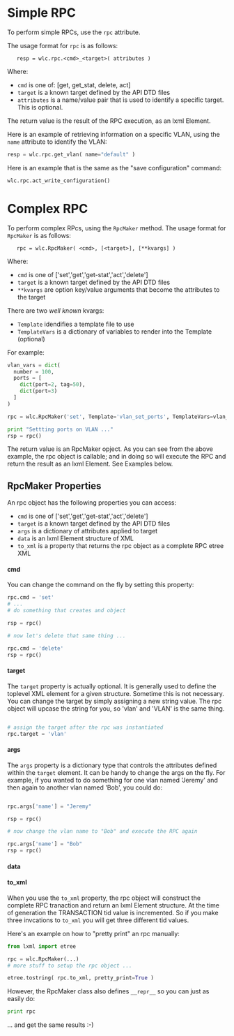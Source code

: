 # Simple RPC

To perform simple RPCs, use the `rpc` attribute.  

The usage format for `rpc` is as follows:

````
   resp = wlc.rpc.<cmd>_<target>( attributes )
````

Where:
  * `cmd` is one of: [get, get_stat, delete, act]
  * `target` is a known target defined by the API DTD files
  * `attributes` is a name/value pair that is used to identify a specific target.  This is optional.

The return value is the result of the RPC execution, as an lxml Element.

Here is an example of retrieving information on a specific VLAN, using the `name` attribute to identify the VLAN:
````python
resp = wlc.rpc.get_vlan( name="default" )
````

Here is an example that is the same as the "save configuration" command:
````python
wlc.rpc.act_write_configuration()
````

# Complex RPC

To perform complex RPcs, using the `RpcMaker` method.  The usage format for `RpcMaker` is as follows:
````
   rpc = wlc.RpcMaker( <cmd>, [<target>], [**kvargs] )
````
Where:
   * `cmd` is one of ['set','get','get-stat','act','delete']
   * `target` is a known target defined by the API DTD files
   * ``**kvargs`` are option key/value arguments that become the attributes to the target

There are two _well known_ kvargs:
   * `Template` idendifies a template file to use
   * `TemplateVars` is a dictionary of variables to render into the Template (optional)

For example:
````python
vlan_vars = dict(
  number = 100,
  ports = [
    dict(port=2, tag=50),
    dict(port=3)
  ]
)

rpc = wlc.RpcMaker('set', Template='vlan_set_ports', TemplateVars=vlan_vars )

print "Settting ports on VLAN ..."
rsp = rpc()
````

The return value is an RpcMaker opject.  As you can see from the above example, the rpc object is callable; and in doing so will execute the RPC and return the result as an lxml Element.  See Examples below.

## RpcMaker Properties

An rpc object has the following properties you can access:
   * `cmd` is one of ['set','get','get-stat','act','delete']
   * `target` is a known target defined by the API DTD files
   * `args` is a dictionary of attributes applied to target
   * `data` is an lxml Element structure of XML
   * `to_xml` is a property that returns the rpc object as a complete RPC etree XML

#### cmd

You can change the command on the fly by setting this property:
````python
rpc.cmd = 'set'
# ...
# do something that creates and object

rsp = rpc()

# now let's delete that same thing ...

rpc.cmd = 'delete'
rsp = rpc()

````
#### target
The `target` property is actually optional.  It is generally used to define the toplevel XML element
for a given structure.  Sometime this is not necessary.  You can change the target by simply assigning
a new string value.  The rpc object will upcase the string for you, so 'vlan' and 'VLAN' is the same thing.
````python

# assign the target after the rpc was instantiated
rpc.target = 'vlan'
````
#### args
The `args` property is a dictionary type that controls the attributes defined within the `target` element.
It can be handy to change the args on the fly.  For example, if you wanted to do something for one vlan named
'Jeremy' and then again to another vlan named 'Bob', you could do:
````python

rpc.args['name'] = "Jeremy"

rsp = rpc()

# now change the vlan name to "Bob" and execute the RPC again

rpc.args['name'] = "Bob"
rsp = rpc()
````

#### data

#### to_xml

When you use the `to_xml` property, the rpc object will construct the complete RPC tranaction and return an lxml Element structure.  At the time of generation the TRANSACTION tid value is incremented.  So if you make three invcations to `to_xml` you will get three different tid values.

Here's an example on how to "pretty print" an rpc manually:

````python
from lxml import etree

rpc = wlc.RpcMaker(...)
# more stuff to setup the rpc object ...

etree.tostring( rpc.to_xml, pretty_print=True )
````

However, the RpcMaker class also defines `__repr__` so you can just as easily do:
````python
print rpc
````
... and get the same results :-)

